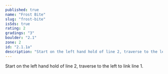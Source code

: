```yaml
---
published: true
name: "Frost Bite"
slug: "frost-bite"
isSds: true
rating: 2
gradings: "3"
boulder: "2.1"
zone: 2
id: "2.1.1a"
description: "Start on the left hand hold of line 2, traverse to the left to link line 1."
---
```


Start on the left hand hold of line 2, traverse to the left to link line 1.
